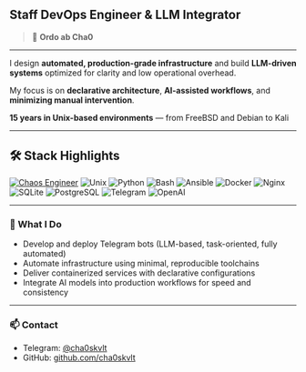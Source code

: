 ## Staff DevOps Engineer & LLM Integrator

> 📐 **Ordo ab Cha0** 

---
I design **automated, production-grade infrastructure** and build **LLM-driven systems** optimized for clarity and low operational overhead.  

My focus is on **declarative architecture**, **AI-assisted workflows**, and **minimizing manual intervention**.

**15 years in Unix-based environments** — from FreeBSD and Debian to Kali  

---

## 🛠️ Stack Highlights
[![Chaos Engineer](https://img.shields.io/badge/Chaos--Engineer-%23e63946?style=flat-square&logoColor=white)](https://principlesofchaos.org/)
![Unix](https://img.shields.io/badge/Unix-Debian%20%7C%20Kali%20%7C%20FreeBSD-333?logo=linux&logoColor=white)
![Python](https://img.shields.io/badge/Python-automation-blue?logo=python&logoColor=white)
![Bash](https://img.shields.io/badge/Bash-scripts-4EAA25?logo=gnubash&logoColor=white)
![Ansible](https://img.shields.io/badge/Ansible-lightweight--use-E12C2C?logo=ansible)
![Docker](https://img.shields.io/badge/Docker-containers-2496ED?logo=docker&logoColor=white)
![Nginx](https://img.shields.io/badge/nginx-web-009639?logo=nginx&logoColor=white)
![SQLite](https://img.shields.io/badge/SQLite-lightweight%20db-003B57?logo=sqlite)
![PostgreSQL](https://img.shields.io/badge/PostgreSQL-core%20db-336791?logo=postgresql)
![Telegram](https://img.shields.io/badge/Telegram-bots-26A5E4?logo=telegram)
![OpenAI](https://img.shields.io/badge/OpenAI-LLMs-412991?logo=openai)

---

### 🔧 What I Do
- Develop and deploy Telegram bots (LLM-based, task-oriented, fully automated)
- Automate infrastructure using minimal, reproducible toolchains
- Deliver containerized services with declarative configurations
- Integrate AI models into production workflows for speed and consistency

---

### 📫 Contact
- Telegram: [@cha0skvlt](https://t.me/cha0skvlt)  
- GitHub: [github.com/cha0skvlt](https://github.com/cha0skvlt)
